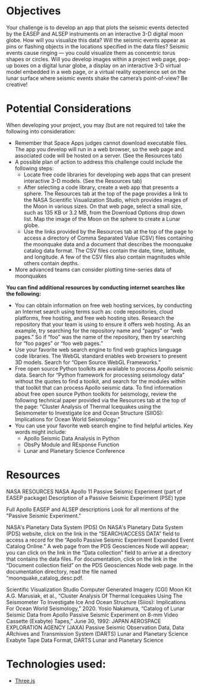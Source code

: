 # Objectives
Your challenge is to develop an app that plots the seismic events detected by the EASEP and ALSEP instruments on an interactive 3-D digital moon globe. How will you visualize this data? Will the seismic events appear as pins or flashing objects in the locations specified in the data files? Seismic events cause ringing — you could visualize them as concentric torus shapes or circles. Will you develop images within a project web page, pop-up boxes on a digital lunar globe, a display on an interactive 3-D virtual model embedded in a web page, or a virtual reality experience set on the lunar surface where seismic events shake the camera’s point-of-view? Be creative!

# Potential Considerations
When developing your project, you may (but are not required to) take the following into consideration:

- Remember that Space Apps judges cannot download executable files. The app you develop will run in a web browser, so the web page and associated code will be hosted on a server. (See the Resources tab)
- A possible plan of action to address this challenge could include the following steps:
    - Locate free code libraries for developing web apps that can present interactive 3-D models. (See the Resources tab)
    - After selecting a code library, create a web app that presents a sphere. The Resources tab at the top of the page provides a link to the NASA Scientific Visualization Studio, which provides images of the Moon in various sizes. On that web page, select a small size, such as 135 KB or 3.2 MB, from the Download Options drop down list. Map the image of the Moon on the sphere to create a Lunar globe.
    - Use the links provided by the Resources tab at the top of the page to access a directory of Comma Separated Value (CSV) files containing the moonquake data and a document that describes the moonquake catalog data format. The CSV files contain the date, time, latitude, and longitude. A few of the CSV files also contain magnitudes while others contain depths.
- More advanced teams can consider plotting time-series data of moonquakes

**You can find additional resources by conducting internet searches like the following:**

- You can obtain information on free web hosting services, by conducting an Internet search using terms such as: code repositories, cloud platforms, free hosting, and free web hosting sites. Research the repository that your team is using to ensure it offers web hosting. As an example, try searching for the repository name and “pages” or “web pages.” So if “foo” was the name of the repository, then try searching for “foo pages” or “foo web pages.”
- Use your favorite web search engine to find web graphics language code libraries. The WebGL standard enables web browsers to present 3D models. Search for “Open Source WebGL Frameworks.”
- Free open source Python toolkits are available to process Apollo seismic data. Search for “Python framework for processing seismology data” without the quotes to find a toolkit, and search for the modules within that toolkit that can process Apollo seismic data. To find information about free open source Python toolkits for seismology, review the following technical paper provided via the Resources tab at the top of the page: “Cluster Analysis of Thermal Icequakes using the Seismometer to Investigate Ice and Ocean Structure (SIIOS): Implications for Ocean World Seismology.”
- You can use your favorite web search engine to find helpful articles. Key words might include:
    - Apollo Seismic Data Analysis in Python
    - ObsPy Module and REsponse Function
    - Lunar and Planetary Science Conference

# Resources
NASA RESOURCES
NASA Apollo 11 Passive Seismic Experiment (part of EASEP package)
Description of a Passive Seismic Experiment (PSE) type

Full Apollo EASEP and ALSEP descriptions
Look for all mentions of the "Passive Seismic Experiment."

NASA's Planetary Data System (PDS)
On NASA's Planetary Data System (PDS) website, click on the link in the “SEARCH/ACCESS DATA” field to access a record for the “Apollo Passive Seismic Experiment Expanded Event Catalog Online.” A web page from the PDS Geosciences Node will appear; you can click on the link in the “Data collection” field to arrive at a directory that contains the data files. For documentation, click on the link in the “Document collection field” on the PDS Geosciences Node web page. In the documentation directory, read the file named “moonquake_catalog_desc.pdf.

Scientific Visualization Studio Computer Generated Imagery (CGI) Moon Kit
A.G. Marusiak, et al., “Cluster Analysis Of Thermal Icequakes Using The Seismometer To Investigate Ice And Ocean Structure (Siios): Implications For Ocean World Seismology,” 2020.
Yosio Nakamura, “Catalog of Lunar Seismic Data from Apollo Passive Seismic Experiment on 8-mm Video Cassette (Exabyte) Tapes,” June 30, 1992:
JAPAN AEROSPACE EXPLORATION AGENCY (JAXA)
Passive Seismic Observation Data, Data ARchives and Transmission System (DARTS) Lunar and Planetary Science
Exabyte Tape Data Format, DARTS Lunar and Planetary Science


# Technologies used:
- [Three.js](https://threejs.org/)